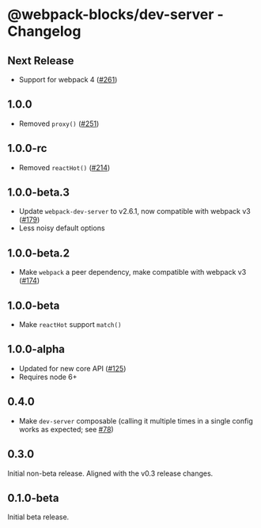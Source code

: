 # @webpack-blocks/dev-server - Changelog

## Next Release

- Support for webpack 4 ([#261](https://github.com/andywer/webpack-blocks/pull/261))

## 1.0.0

- Removed `proxy()` ([#251](https://github.com/andywer/webpack-blocks/pull/251))

## 1.0.0-rc

- Removed `reactHot()` ([#214](https://github.com/andywer/webpack-blocks/pull/214))

## 1.0.0-beta.3

- Update `webpack-dev-server` to v2.6.1, now compatible with webpack v3 ([#179](https://github.com/andywer/webpack-blocks/issues/179))
- Less noisy default options

## 1.0.0-beta.2

- Make `webpack` a peer dependency, make compatible with webpack v3 ([#174](https://github.com/andywer/webpack-blocks/pull/174))

## 1.0.0-beta

- Make `reactHot` support `match()`

## 1.0.0-alpha

- Updated for new core API ([#125](https://github.com/andywer/webpack-blocks/issues/125))
- Requires node 6+

## 0.4.0

- Make `dev-server` composable (calling it multiple times in a single config works as expected; see [#78](https://github.com/andywer/webpack-blocks/pull/78))

## 0.3.0

Initial non-beta release. Aligned with the v0.3 release changes.

## 0.1.0-beta

Initial beta release.
